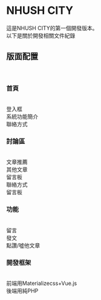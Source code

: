 # NHUSH CITY
這是NHUSH CITY的第一個開發版本。
<br>
以下是關於開發相關文件紀錄
<br>
<h2>版面配置</h2>
<br>
<h3>首頁</h3>
<br>
登入框
<br>
系統功能簡介
<br>
聯絡方式
<br>
<h3>討論區</h3>
<br>
文章推薦
<br>
其他文章
<br>
留言板
<br>
聯絡方式
<br>
留言板
<br>
<h3>功能</h3>
<br>
留言
<br>
發文
<br>
點讚/噓他文章
<br>
<h3>開發框架</h3>
<br>
前端用Materializecss+Vue.js
<br>
後端用純PHP

